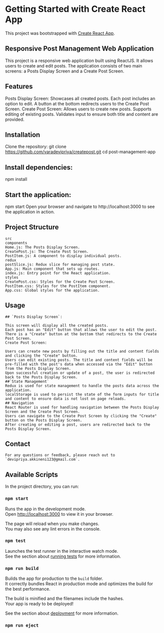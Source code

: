 # Getting Started with Create React App

This project was bootstrapped with [Create React App](https://github.com/facebook/create-react-app).

## Responsive Post Management Web Application

This project is a responsive web application built using ReactJS. It allows users to create and edit posts. The application consists of two main screens: a Posts Display Screen and a Create Post Screen.

## Features
Posts Display Screen:
    Showcases all created posts.
    Each post includes an option to edit.
    A button at the bottom redirects users to the Create Post Screen.
Create Post Screen:
    Allows users to create new posts.
    Supports editing of existing posts.
    Validates input to ensure both title and content are provided.

## Installation

Clone the repository:
git clone https://github.com/varadevipriya/createpost.git
cd post-management-app

##  Install dependencies:
npm install

## Start the application:
npm start
Open your browser and navigate to http://localhost:3000 to see the application in action.

## Project Structure
    src
    components
    Home.js: The Posts Display Screen.
    CreatePost.js: The Create Post Screen.
    PostItem.js: A component to display individual posts.
    redux
    postSlice.js: Redux slice for managing post state.
    App.js: Main component that sets up routes.
    index.js: Entry point for the React application.
    styles
    CreatePost.css: Styles for the Create Post Screen.
    PostItem.css: Styles for the PostItem component.
    App.css: Global styles for the application.
## Usage
    ## `Posts Display Screen`:

    This screen will display all the created posts.
    Each post has an "Edit" button that allows the user to edit the post.
    There is a "Create" button at the bottom that redirects to the Create Post Screen.
    Create Post Screen:

    Users can create new posts by filling out the title and content fields and clicking the "Create" button.
    Users can edit existing posts. The title and content fields will be pre-filled with the post's data when accessed via the "Edit" button from the Posts Display Screen.
    Upon successful creation or update of a post, the user is redirected back to the Posts Display Screen.
    ##`State Management`
    Redux is used for state management to handle the posts data across the application.
    localStorage is used to persist the state of the form inputs for title and content to ensure data is not lost on page reloads.
    ## Navigation
    React Router is used for handling navigation between the Posts Display Screen and the Create Post Screen.
    Users can navigate to the Create Post Screen by clicking the "Create" button on the Posts Display Screen.
    After creating or editing a post, users are redirected back to the Posts Display Screen.



## Contact
    For any questions or feedback, please reach out to `devipriya.akkineni123@gmail.com`.


## Available Scripts

In the project directory, you can run:

### `npm start`

Runs the app in the development mode.\
Open [http://localhost:3000](http://localhost:3000) to view it in your browser.

The page will reload when you make changes.\
You may also see any lint errors in the console.

### `npm test`

Launches the test runner in the interactive watch mode.\
See the section about [running tests](https://facebook.github.io/create-react-app/docs/running-tests) for more information.

### `npm run build`

Builds the app for production to the `build` folder.\
It correctly bundles React in production mode and optimizes the build for the best performance.

The build is minified and the filenames include the hashes.\
Your app is ready to be deployed!

See the section about [deployment](https://facebook.github.io/create-react-app/docs/deployment) for more information.

### `npm run eject`

